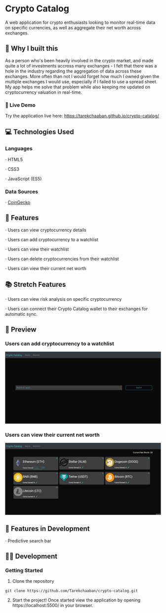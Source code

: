 # Crypto Catalog


A web application for crypto enthusiasts looking to monitor real-time data on specific currencies, as well as aggregate their net worth across exchanges.

## :thinking: Why I built this

As a person who's been heavily involved in the crypto market, and made quite a lot of investments accross many exchanges - I felt that there was a hole in the industry regarding the aggregation of data across these exchanges. More often than not I would forget how much I owned given the multiple exchanges I would use, especially if I failed to use a spread sheet. My app helps me solve that problem while also keeping me updated on cryptocurrency valuation in real-time.

### 🔗 Live Demo

Try the application live here: https://tarekchaaban.github.io/crypto-catalog/

## 💻 Technologies Used

### Languages
⋅ HTML5

⋅ CSS3

⋅ JavaScript (ES5)

### Data Sources
⋅ [CoinGecko](https://www.coingecko.com/ "CoinGecko's Homepage")

## :open_book: Features
⋅ Users can view cryptocurrency details

⋅ Users can add cryptocurrency to a watchlist

⋅ Users can view their watchlist

⋅ Users can delete cryptocurrencies from their watchlist

⋅ Users can view their current net worth

## :books: Stretch Features
⋅ Users can view risk analysis on specific cryptocurrency

⋅ Users can connect their Crypto Catalog wallet to their exchanges for automatic sync.

## :eyes: Preview

### Users can add cryptocurrency to a watchlist
![Add Watchlist](/search-for-crypto.gif "Search for Cryptocurrency")

### Users can view their current net worth
![View Net Worth](/net-worth.gif "Aggregate net worth")

## :notebook: Features in Development
⋅ Predictive search bar

## :man_technologist: Development

### Getting Started

1. Clone the repository

```
git clone https://github.com/Tarekchaaban/crypto-catalog.git
```

2. Start the project! Once started view the application by opening https://localhost:5500/ in your browser.

